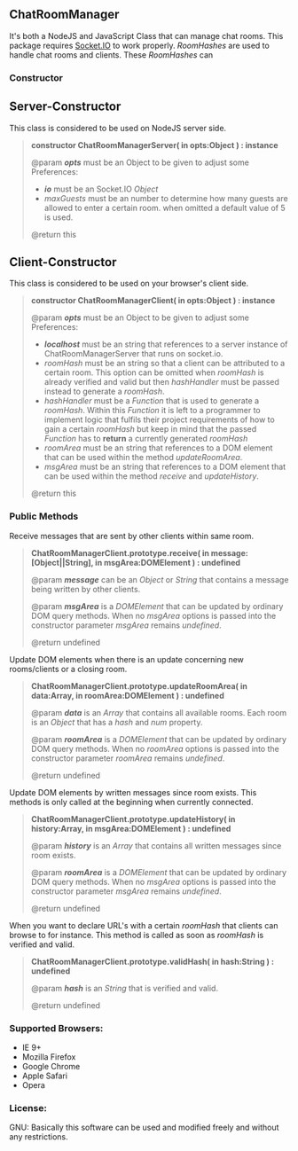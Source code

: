<h2>ChatRoomManager</h2>
<p>
  It's both a NodeJS and JavaScript Class that can manage chat rooms. This package requires <a href="http://socket.io/">Socket.IO</a> to work properly.
  <i>RoomHashes</i> are used to handle chat rooms and clients. These <i>RoomHashes</i> can 
</p>

<h3>Constructor</h3>

<h2>Server-Constructor</h2>

<p>This class is considered to be used on NodeJS server side.</p>

<blockquote>

  <p><b>constructor ChatRoomManagerServer( in opts:Object ) : instance</b></p>
  <p>
	@param <b><i>opts</i></b> must be an Object to be given to adjust some Preferences:
	<ul>
         <li><b><i>io</i></b> must be an Socket.IO <i>Object</i></li>
	 <li><i>maxGuests</i> must be an number to determine how many guests are allowed to enter a certain room. when omitted a default value of 5 is used.</li>
	</ul>
  </p>

  <p>@return this</p>
	
</blockquote>

<h2>Client-Constructor</h2>

<p>This class is considered to be used on your browser's client side.</p>

<blockquote>

  <p><b>constructor ChatRoomManagerClient( in opts:Object ) : instance</b></p>
  <p>
	@param <b><i>opts</i></b> must be an Object to be given to adjust some Preferences:
	<ul>
         <li><b><i>localhost</i></b> must be an string that references to a server instance of ChatRoomManagerServer that runs on socket.io.</li>
	 <li><i>roomHash</i> must be an string so that a client can be attributed to a certain room. This option can be omitted when <i>roomHash</i> is already verified and valid but then <i>hashHandler</i> must be passed instead to generate a <i>roomHash</i>.</li>
         <li><i>hashHandler</i> must be a <i>Function</i> that is used to generate a <i>roomHash</i>. Within this <i>Function</i> it is left to a programmer to implement logic that fulfils their project requirements of how to gain a certain <i>roomHash</i> but keep in mind that the passed <i>Function</i> has to <b>return</b> a currently generated <i>roomHash</i></li>
         <li><i>roomArea</i> must be an string that references to a DOM element that can be used within the method <i>updateRoomArea</i>.</li>
         <li><i>msgArea</i> must be an string that references to a DOM element that can be used within the method <i>receive</i> and <i>updateHistory</i>.</li>
	</ul>
  </p>

  <p>@return this</p>
	
</blockquote>

<h3>Public Methods</h3>

<p>Receive messages that are sent by other clients within same room.<p>

<blockquote>

  <p><b>ChatRoomManagerClient.prototype.receive( in message:[Object||String], in msgArea:DOMElement ) : undefined</b></p>
  <p>
     <p>@param <b><i>message</i></b> can be an <i>Object</i> or <i>String</i> that contains a message being written by other clients.</p>
     <p>@param <b><i>msgArea</i></b> is a <i>DOMElement</i> that can be updated by ordinary DOM query methods. When no <i>msgArea</i> options is passed into the constructor parameter <i>msgArea</i> remains <i>undefined</i>.</p>
  </p>

  <p>@return undefined</p>

</blockquote>

<p>Update DOM elements when there is an update concerning new rooms/clients or a closing room.<p>

<blockquote>

  <p><b>ChatRoomManagerClient.prototype.updateRoomArea( in data:Array, in roomArea:DOMElement ) : undefined</b></p>
  <p>
     <p>@param <b><i>data</i></b> is an <i>Array</i> that contains all available rooms. Each room is an <i>Object</i> that has a <i>hash</i> and <i>num</i> property.</p>
     <p>@param <b><i>roomArea</i></b> is a <i>DOMElement</i> that can be updated by ordinary DOM query methods. When no <i>roomArea</i> options is passed into the constructor parameter <i>roomArea</i> remains <i>undefined</i>.</p>
  </p>

  <p>@return undefined</p>

</blockquote>

<p>Update DOM elements by written messages since room exists. This methods is only called at the beginning when currently connected.<p>

<blockquote>

  <p><b>ChatRoomManagerClient.prototype.updateHistory( in history:Array, in msgArea:DOMElement ) : undefined</b></p>
  <p>
     <p>@param <b><i>history</i></b> is an <i>Array</i> that contains all written messages since room exists.</p>
     <p>@param <b><i>roomArea</i></b> is a <i>DOMElement</i> that can be updated by ordinary DOM query methods. When no <i>msgArea</i> options is passed into the constructor parameter <i>msgArea</i> remains <i>undefined</i>.</p>
  </p>

  <p>@return undefined</p>

</blockquote>

<p>When you want to declare URL's with a certain <i>roomHash</i> that clients can browse to for instance. This method is called as soon as <i>roomHash</i> is verified and valid.<p>

<blockquote>

  <p><b>ChatRoomManagerClient.prototype.validHash( in hash:String ) : undefined</b></p>
  <p>
     <p>@param <b><i>hash</i></b> is an <i>String</i> that is verified and valid.</p>
  </p>

  <p>@return undefined</p>

</blockquote>

<h3>Supported Browsers:</h3>

<ul>
  <li>IE 9+</li>
  <li>Mozilla Firefox</li>
  <li>Google Chrome</li>
  <li>Apple Safari</li>
  <li>Opera</li>
</ul>

<h3>License:</h3>
GNU: Basically this software can be used and modified freely and without any restrictions.